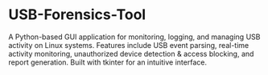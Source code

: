 # USB-Forensics-Tool
A Python-based GUI application for monitoring, logging, and managing USB activity on Linux systems. Features include USB event parsing, real-time activity monitoring, unauthorized device detection &amp; access blocking, and report generation. Built with tkinter for an intuitive interface.
